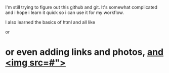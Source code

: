 I'm still trying to figure out this github and git. It's somewhat complicated 
and i hope i learn it quick so i can use it for my workflow.

I also learned the basics of html and all like <p> or <h1> or even adding links
and photos, <a href="#"> and <img src=#">

